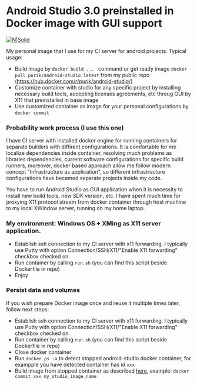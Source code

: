 # Android Studio 3.0 preinstalled in Docker image with GUI support

[![N|Solid](https://www.docker.com/sites/default/files/vertical_large.png)](https://hub.docker.com/r/purik/android-studio/)

My personal image that I use for my CI server for android projects. 
Typical usage:
  - Build image by  ```docker build ... ``` command or get ready image ```docker pull purik/android-studio:latest``` from my public repo (https://hub.docker.com/r/purik/android-studio/)
  - Customize container with studio for any specific project by installing necessary build tools, accepting licenses agreements, etc  throug GUI by X11 that preinstalled in base image
  - Use customized container as image for your personal configurations by ```docker commit```
  
### Probability work process (I use this one)
I have CI server with installed docker engine for running containers for separate builders with diffirent configurations. It is comfortable for me localize dependencies inside container, resolving much problems as libraries dependencies, current software configurations for specific build runners, moreover, docker based approach allow me follow modern concept "Infrastructure as application", so different infrastructure configurations have becamed separate projects inside my code. 
  
You have to run Android Studio as GUI application when it is necessity to install new build tools, new SDK version, etc. I have spent much time for proxying X11 protocol stream from docker container through host machine to my local XWindow server, running on my home laptop. 

### My environment: Windows OS + XMing as X11 server application. 
- Establish ssh connection to my CI server with x11 forwarding. I typically use Putty with option Connection/SSH/X11/"Enable X11 forwarding" checkbox checked on.
- Run container by calling ```run.sh``` (you can find this script beside Dockerfile in repo)
- Enjoy 

### Persist data and volumes
If you wish prepare Docker image once and reuse it multiple times later, follow next steps:
 - Establish ssh connection to my CI server with x11 forwarding. I typically use Putty with option Connection/SSH/X11/"Enable X11 forwarding" checkbox checked on.
 - Run container by calling ```run.sh``` (you can find this script beside Dockerfile in repo)
 - Close docker container
 - Run ```docker ps -a``` to detect stopped android-studio docker container, for exampple you have detected container has id ```xxx```
 - Build image from stopped container as described [here](https://docs.docker.com/engine/reference/commandline/commit/), example: ```docker commit xxx my_studio_image_name``` 
